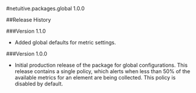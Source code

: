 #netuitive.packages.global 1.0.0

##Release History

###Version 1.1.0

* Added global defaults for metric settings.

###Version 1.0.0

* Initial production release of the package for global configurations.  This release contains a single policy, which alerts when less than 50% of the available metrics for an element are being collected.  This policy is disabled by default.
